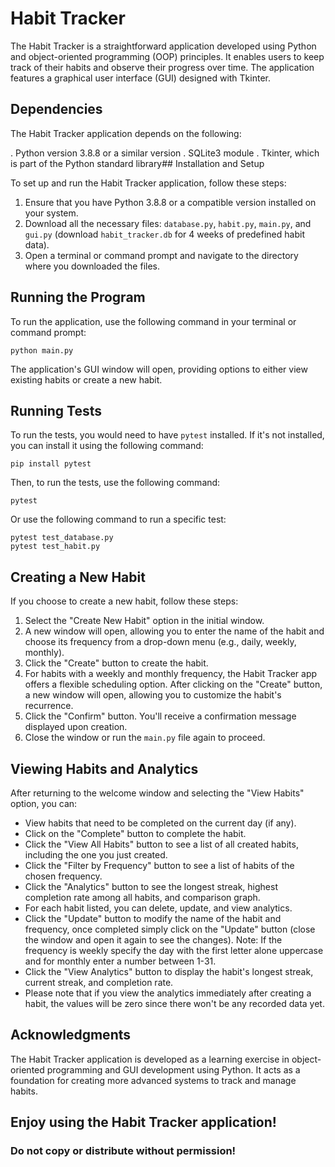# Habit Tracker

The Habit Tracker is a straightforward application developed using Python and object-oriented programming (OOP) principles. It enables users to keep track of their habits and observe their progress over time. The application features a graphical user interface (GUI) designed with Tkinter.

## Dependencies

The Habit Tracker application depends on the following:

. Python version 3.8.8 or a similar version
. SQLite3 module
. Tkinter, which is part of the Python standard library## Installation and Setup

To set up and run the Habit Tracker application, follow these steps:

1. Ensure that you have Python 3.8.8 or a compatible version installed on your system.
2. Download all the necessary files: `database.py`, `habit.py`, `main.py`, and `gui.py` (download `habit_tracker.db` for 4 weeks of predefined habit data).
3. Open a terminal or command prompt and navigate to the directory where you downloaded the files.

## Running the Program

To run the application, use the following command in your terminal or command prompt:

    python main.py


The application's GUI window will open, providing options to either view existing habits or create a new habit.

## Running Tests

To run the tests, you would need to have `pytest` installed. If it's not installed, you can install it using the following command:

    pip install pytest
    
Then, to run the tests, use the following command:

    pytest
   
Or use the following command to run a specific test:

    pytest test_database.py
    pytest test_habit.py
    
## Creating a New Habit

If you choose to create a new habit, follow these steps:

1. Select the "Create New Habit" option in the initial window.
2. A new window will open, allowing you to enter the name of the habit and choose its frequency from a drop-down menu (e.g., daily, weekly, monthly).
3. Click the "Create" button to create the habit.
4. For habits with a weekly and monthly frequency, the Habit Tracker app offers a flexible scheduling option. After clicking on the "Create" button, a new window will open, allowing you to customize the habit's recurrence.
5. Click the "Confirm" button. You'll receive a confirmation message displayed upon creation.
6. Close the window or run the `main.py` file again to proceed.

## Viewing Habits and Analytics

After returning to the welcome window and selecting the "View Habits" option, you can:

- View habits that need to be completed on the current day (if any).
- Click on the "Complete" button to complete the habit.
- Click the "View All Habits" button to see a list of all created habits, including the one you just created.
- Click the "Filter by Frequency" button to see a list of habits of the chosen frequency.
- Click the "Analytics" button to see the longest streak, highest completion rate among all habits, and comparison graph.
- For each habit listed, you can delete, update, and view analytics.
- Click the "Update" button to modify the name of the habit and frequency, once completed simply click on the "Update" button (close the window and open it again to see the changes). Note: If the frequency is weekly specify the day with the first letter alone uppercase and for monthly enter a number between 1-31.
- Click the "View Analytics" button to display the habit's longest streak, current streak, and completion rate.
- Please note that if you view the analytics immediately after creating a habit, the values will be zero since there won't be any recorded data yet.

## Acknowledgments

The Habit Tracker application is developed as a learning exercise in object-oriented programming and GUI development using Python. It acts as a foundation for creating more advanced systems to track and manage habits.


##  Enjoy using the Habit Tracker application!

###  Do not copy or distribute without permission!
